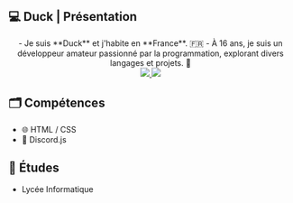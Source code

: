 ## 💻 Duck | Présentation

<div align="center">
    - Je suis **Duck** et j'habite en **France**. 🇫🇷
    - À 16 ans, je suis un développeur amateur passionné par la programmation, explorant divers langages et projets. 🤖
</div>


<div align="center">
  <a href="mailto:remyroquain72@gmail.com">
    <img src="https://img.shields.io/badge/Gmail-D14836?style=for-the-badge&logo=gmail&logoColor=white" target="_blank"/>
  </a>
    
  <a href="https://www.duckporfolio.xyz/">
    <img src="https://img.shields.io/badge/Portfolio-8DB59A?style=for-the-badge&logo=About.me&logoColor=white" target="_blank"/>
  </a>
</div>

## 🗂️ Compétences
  
* 🌐 HTML / CSS
* 🤖 Discord.js

## 🏫 Études

* Lycée Informatique

